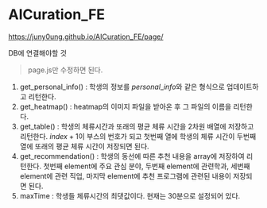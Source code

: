 # AICuration_FE

https://juny0ung.github.io/AICuration_FE/page/

DB에 연결해야할 것

> page.js만 수정하면 된다.

1. get_personal_info() : 학생의 정보를 $personal\_info$와 같은 형식으로 업데이트하고 리턴한다.
1. get_heatmap() : heatmap의 이미지 파일을 받아온 후 그 파일의 이름을 리턴한다.
2. get_table() : 학생의 체류시간과 또래의 평균 체류 시간을 2차원 배열에 저장하고 리턴한다. $index + 1$이 부스의 번호가 되고 첫번째 열에 학생의 체류 시간이 두번째 열에 또래의 평균 체류 시간이 저장되면 된다.
3. get_recommendation() : 학생의 동선에 따른 추천 내용을 array에 저장하여 리턴한다. 첫번째 element에 주요 관심 분야, 두번째 element에 관련학과, 세번째 element에 관련 직업, 마지막 element에 추천 프로그램에 관련된 내용이 저장되면 된다.
4. maxTime : 학생들 체류시간의 최댓값이다. 현재는 30분으로 설정되어 있다.
